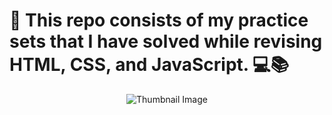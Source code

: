 <h1>📂 This repo consists of my practice sets that I have solved while revising HTML, CSS, and JavaScript. 💻📚 </h1>

<p align='center'>
<img src='https://i.pinimg.com/564x/c7/15/4b/c7154b20aa547387ea43913c4adcadc9.jpg' alt='Thumbnail Image' align='center'> 
</p>
